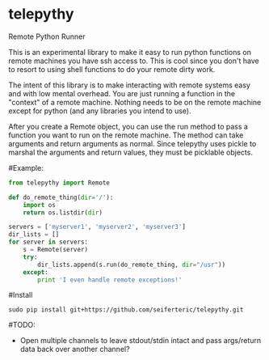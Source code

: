 # telepythy
Remote Python Runner

This is an experimental library to make it easy to run python functions on
remote machines you have ssh access to. This is cool since you don't have
to resort to using shell functions to do your remote dirty work.

The intent of this library is to make interacting with remote systems easy
and with low mental overhead. You are just running a function in the
"context" of a remote machine. Nothing needs to be on the remote machine
except for python (and any libraries you intend to use).

After you create a Remote object, you can use the run method to pass a function
you want to run on the remote machine. The method can take arguments and return
arguments as normal. Since telepythy uses pickle to marshal the arguments and
return values, they must be picklable objects.

#Example:

```python
from telepythy import Remote

def do_remote_thing(dir='/'):
    import os
    return os.listdir(dir)

servers = ['myserver1', 'myserver2', 'myserver3']
dir_lists = []
for server in servers:
    s = Remote(server)
    try:
        dir_lists.append(s.run(do_remote_thing, dir="/usr"))
    except:
        print 'I even handle remote exceptions!'

```

#Install

```
sudo pip install git+https://github.com/seiferteric/telepythy.git
```

#TODO:

- Open multiple channels to leave stdout/stdin intact and pass args/return
  data back over another channel?
